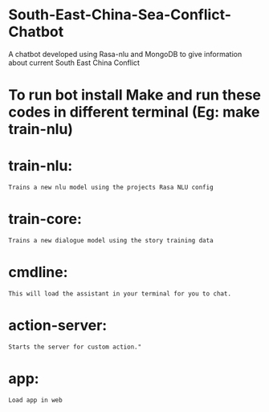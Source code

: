 # South-East-China-Sea-Conflict-Chatbot
A chatbot developed using Rasa-nlu and MongoDB to give information about current South East China Conflict  



# To run bot install Make and run these codes in different terminal (Eg: make train-nlu)

# train-nlu:
	Trains a new nlu model using the projects Rasa NLU config
  
# train-core:
	Trains a new dialogue model using the story training data

# cmdline:
	This will load the assistant in your terminal for you to chat.
	
# action-server:
	Starts the server for custom action."

# app:
	Load app in web
